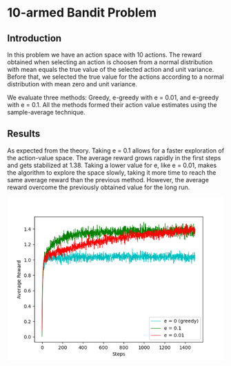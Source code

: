 # 10-armed Bandit Problem
## Introduction
In this problem we have an action space with 10 actions. The reward obtained when selecting an action is choosen 
from a normal distribution with mean equals the true value of the selected action and unit variance. Before that,
we selected the true value for the actions according to a normal distribution with mean zero and unit variance.

We evaluate three methods: Greedy, e-greedy with e = 0.01, and e-greedy with e = 0.1. All the methods formed their
action value estimates using the sample-average technique.

## Results
As expected from the theory. Taking e = 0.1 allows for a faster exploration of the action-value space. The average
reward grows rapidly in the first steps and gets stabilized at 1.38. Taking a lower value for e, like e = 0.01,
makes the algorithm to explore the space slowly, taking it more time to reach the same average reward than the
previous method. However, the average reward overcome the previously obtained value for the long run. 

![Average Reward - 10-armed Bandit](https://github.com/albertoCCz/Reinforcement_Learning/blob/main/10-armed%20Bandit/Average_Rewards.png)
